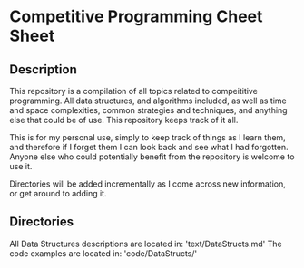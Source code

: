 # Competitive Programming Cheet Sheet

## Description

This repository is a compilation of all topics related to compeititive programming. All data structures, and algorithms included, as well as time and space complexities, common strategies and techniques, and anything else that could be of use. This repository keeps track of it all.

This is for my personal use, simply to keep track of things as I learn them, and therefore if I forget them I can look back and see what I had forgotten. Anyone else who could potentially benefit from the repository is welcome to use it.

Directories will be added incrementally as I come across new information, or get around to adding it.

## Directories

All Data Structures descriptions are located in: 'text/DataStructs.md' The code examples are located in: 'code/DataStructs/'